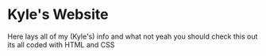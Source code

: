 # Kyle's Website
Here lays all of my (Kyle's) info and what not
yeah you should check this out 
its all coded with HTML and CSS
